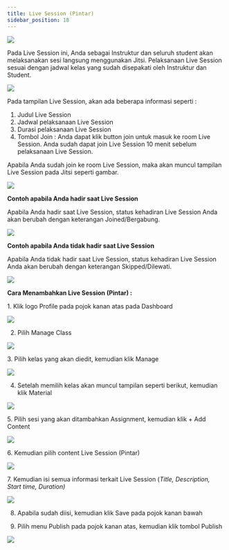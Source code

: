 ```yaml
---
title: Live Session (Pintar)
sidebar_position: 18
---
```

![](/img/live-session-pintar-1.jpg)

Pada Live Session ini, Anda sebagai Instruktur dan seluruh student akan melaksanakan sesi langsung menggunakan Jitsi. Pelaksanaan Live Session sesuai dengan jadwal kelas
yang sudah disepakati oleh Instruktur dan Student. 

![](/img/live-session-pintar-2.jpg)

Pada tampilan Live Session, akan ada beberapa informasi seperti :

1. Judul Live Session
2. Jadwal pelaksanaan Live Session
3. Durasi pelaksanaan Live Session
4. Tombol Join : Anda dapat klik button join untuk masuk ke room Live Session. Anda sudah dapat join Live Session 10 menit sebelum pelaksanaan Live Session.

Apabila Anda sudah join ke room Live Session, maka akan muncul tampilan Live Session pada Jitsi seperti gambar.

![](/img/live-session-pintar-3.png)

**Contoh apabila Anda hadir saat Live Session**

Apabila Anda hadir saat Live Session, status kehadiran Live Session Anda akan berubah dengan keterangan Joined/Bergabung.

![](/img/live-session-pintar-4.jpg)

**Contoh apabila Anda tidak hadir saat Live Session**

Apabila Anda tidak hadir saat Live Session, status kehadiran Live Session Anda akan berubah dengan keterangan Skipped/Dilewati.

![](/img/live-session-pintar-5.jpg)

**Cara Menambahkan Live Session (Pintar) :**

1. Klik logo Profile pada pojok kanan atas pada Dashboard

![](/img/articlee-1.jpg)

2. Pilih Manage Class

![](/img/articlee-2.jpg)

3. Pilih kelas yang akan diedit, kemudian klik Manage

![](/img/articlee-3.jpg)

4. Setelah memilih kelas akan muncul tampilan seperti berikut, kemudian klik Material

![](/img/articlee-4.jpg)

5. Pilih sesi yang akan ditambahkan Assignment, kemudian klik + Add Content

![](/img/articlee-5.jpg)

6. Kemudian pilih content Live Session (Pintar)

![](/img/live-session-pintar-6.jpg)

7. Kemudian isi semua informasi terkait Live Session (*Title, Description, Start time, Duration)*

![](/img/live-session-pintar-7.jpg)

8. Apabila sudah diisi, kemudian klik Save pada pojok kanan bawah

9. Pilih menu Publish pada pojok kanan atas, kemudian klik tombol Publish

![](/img/degree-lecture-publish.jpg)
